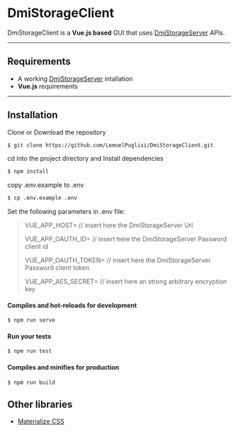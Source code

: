 # DmiStorageClient

DmiStorageClient is a **Vue.js based** GUI that uses [DmiStorageServer](https://github.com/LemuelPuglisi/DmiStorageServer)  APIs.

*****

## Requirements 

- A working [DmiStorageServer](https://github.com/LemuelPuglisi/DmiStorageServer) intallation
- **Vue.js** requirements 

*****

## Installation

Clone or Download the repository

```bash
$ git clone https://github.com/LemuelPuglisi/DmiStorageClient.git
```

cd into the project directory and Install dependencies

```bash
$ npm install
```

copy .env.example to .env 

```bash
$ cp .env.example .env
```

Set the following parameters in .env file: 

> VUE_APP_HOST= // insert here the DmiStorageServer Url 
>
> VUE_APP_OAUTH_ID= // insert here the DmiStorageServer Password client id
>
> VUE_APP_OAUTH_TOKEN= // insert here the DmiStorageServer Password client token
>
> VUE_APP_AES_SECRET= // insert here an strong arbitrary encryption key 



#### Compiles and hot-reloads for development 

```bash
$ npm run serve 
```

#### Run your tests 

```bash
$ npm run test
```

#### Compiles and minifies for production 

```bash
$ npm run build 
```



## Other libraries 

- [Materialize CSS](https://materializecss.com/)

   
